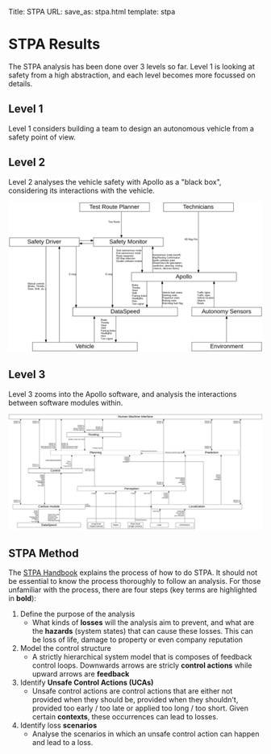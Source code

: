 Title: STPA
URL:
save_as: stpa.html
template: stpa

# STPA Results

The STPA analysis has been done over 3 levels so far. Level 1 is looking at safety from a high abstraction, and each level becomes more focussed on details.

## Level 1

Level 1 considers building a team to design an autonomous vehicle from a safety point of view.

## Level 2

Level 2 analyses the vehicle safety with Apollo as a "black box", considering its interactions with the vehicle.

![Level 2 Control Diagram](./images/level-2-control-diagram.png)

## Level 3

Level 3 zooms into the Apollo software, and analysis the interactions between software modules within.

![Level 2 Control Diagram](./images/level-3-control-diagram.png)

## STPA Method

The [STPA Handbook](http://psas.scripts.mit.edu/home/materials/) explains the process of how to do STPA. It should not be essential to know the process thoroughly to follow an analysis. For those unfamiliar with the process, there are four steps (key terms are highlighted in **bold**):

1. Define the purpose of the analysis
    - What kinds of **losses** will the analysis aim to prevent, and what are the **hazards** (system states) that can cause these losses. This can be loss of life, damage to property or even company reputation
2. Model the control structure
    - A strictly hierarchical system model that is composes of feedback control loops. Downwards arrows are stricly **control actions** while upward arrows are **feedback**
3. Identify **Unsafe Control Actions (UCAs)**
    - Unsafe control actions are control actions that are either not provided when they should be, provided when they shouldn't, provided too early / too late or applied too long / too short. Given certain **contexts**, these occurrences can lead to losses.
4. Identify loss **scenarios**
    - Analyse the scenarios in which an unsafe control action can happen and lead to a loss.
